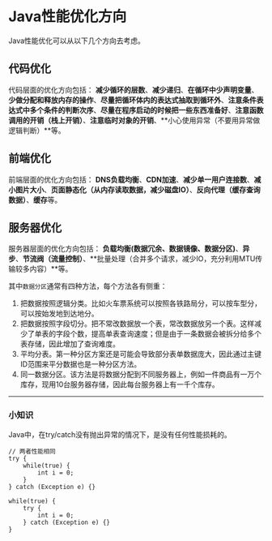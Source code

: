 # Java性能优化方向

Java性能优化可以从以下几个方向去考虑。

## 代码优化
代码层面的优化方向包括：
**减少循环的层数**、**减少递归**、**在循环中少声明变量**、**少做分配和释放内存的操作**、**尽量把循环体内的表达式抽取到循环外**、**注意条件表达式中多个条件的判断次序**、**尽量在程序启动的时候把一些东西准备好**、**注意函数调用的开销（栈上开销）**、**注意临时对象的开销**、**小心使用异常（不要用异常做逻辑判断）**等。

## 前端优化
前端层面的优化方向包括：
**DNS负载均衡**、**CDN加速**、**减少单一用户连接数**、**减小图片大小**、**页面静态化（从内存读取数据，减少磁盘IO）**、**反向代理（缓存查询数据）**、**缓存**等。

## 服务器优化
服务器层面的优化方向包括：
**负载均衡(数据冗余、数据镜像、数据分区)**、**异步**、**节流阀（流量控制）**、**批量处理（合并多个请求，减少IO，充分利用MTU传输较多内容）**等。

其中`数据分区`通常有四种方法，每个方法各有侧重：
1. 把数据按照逻辑分类。比如火车票系统可以按照各铁路局分，可以按车型分，可以按始发地到达地分。
2. 把数据按照字段切分。把不常改数据放一个表，常改数据放另一个表。这样减少了单表的字段个数，提高单表查询速度；但是由于一条数据会被拆分给多个表存储，因此增加了查询难度。
3. 平均分表。第一种分区方案还是可能会导致部分表单数据庞大，因此通过主键ID范围来平分数据也是一种分区方法。
4. 同一数据分区。该方法是将数据分配到不同服务器上，例如一件商品有一万个库存，现用10台服务器存储，因此每台服务器上有一千个库存。

---
### 小知识
Java中，在try/catch没有抛出异常的情况下，是没有任何性能损耗的。

```
// 两者性能相同
try {
    while(true) {
        int i = 0;
    }
} catch (Exception e) {}

while(true) {
    try {
        int i = 0;
    } catch (Exception e) {}
}
```

